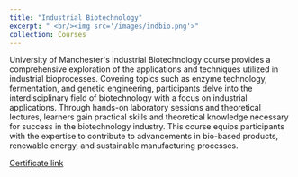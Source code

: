 ```yaml
---
title: "Industrial Biotechnology"
excerpt: " <br/><img src='/images/indbio.png'>"
collection: Courses
---
```



University of Manchester's Industrial Biotechnology course provides a comprehensive exploration of the applications and techniques utilized in industrial bioprocesses. Covering topics such as enzyme technology, fermentation, and genetic engineering, participants delve into the interdisciplinary field of biotechnology with a focus on industrial applications. Through hands-on laboratory sessions and theoretical lectures, learners gain practical skills and theoretical knowledge necessary for success in the biotechnology industry. This course equips participants with the expertise to contribute to advancements in bio-based products, renewable energy, and sustainable manufacturing processes.


 <a href="https://coursera.org/share/cb082719534f9b2cc2b386d9a441c589">Certificate link</a>

